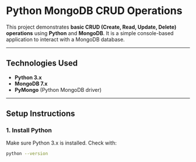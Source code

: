 # Python MongoDB CRUD Operations

This project demonstrates **basic CRUD (Create, Read, Update, Delete) operations** using **Python** and **MongoDB**. It is a simple console-based application to interact with a MongoDB database.

---

## Technologies Used

- **Python 3.x**  
- **MongoDB 7.x**  
- **PyMongo** (Python MongoDB driver)

---

## Setup Instructions

### 1. Install Python
Make sure Python 3.x is installed. Check with:
```bash
python --version
